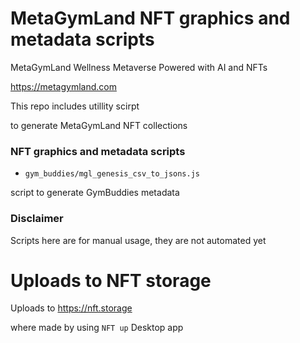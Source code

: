 # MetaGymLand NFT graphics and metadata scripts

MetaGymLand Wellness Metaverse Powered with AI and NFTs

https://metagymland.com

This repo includes utillity scirpt 

to generate MetaGymLand NFT collections

### NFT graphics and metadata scripts

- `gym_buddies/mgl_genesis_csv_to_jsons.js`

script to generate GymBuddies metadata

### Disclaimer

Scripts here are for manual usage, they are not automated yet

# Uploads to NFT storage

Uploads to https://nft.storage 

where made by using `NFT up` Desktop app
